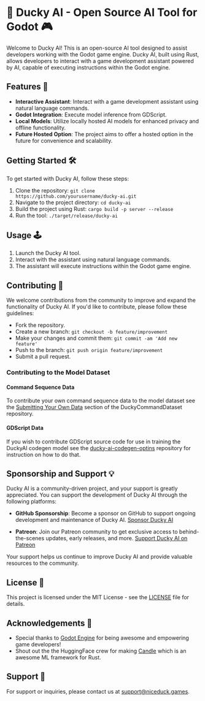 # 🦆 Ducky AI - Open Source AI Tool for Godot 🎮

Welcome to Ducky AI! This is an open-source AI tool designed to assist developers working with the Godot game engine. Ducky AI, built using Rust, allows developers to interact with a game development assistant powered by AI, capable of executing instructions within the Godot engine.

## Features 🚀

- **Interactive Assistant**: Interact with a game development assistant using natural language commands.
- **Godot Integration**: Execute model inference from GDScript.
- **Local Models**: Utilize locally hosted AI models for enhanced privacy and offline functionality.
- **Future Hosted Option**: The project aims to offer a hosted option in the future for convenience and scalability.

## Getting Started 🛠️

To get started with Ducky AI, follow these steps:

1. Clone the repository: `git clone https://github.com/yourusername/ducky-ai.git`
2. Navigate to the project directory: `cd ducky-ai`
3. Build the project using Rust: `cargo build -p server --release`
4. Run the tool: `./target/release/ducky-ai`

## Usage 🕹️

1. Launch the Ducky AI tool.
2. Interact with the assistant using natural language commands.
3. The assistant will execute instructions within the Godot game engine.

## Contributing 🤝

We welcome contributions from the community to improve and expand the functionality of Ducky AI. If you'd like to contribute, please follow these guidelines:

- Fork the repository.
- Create a new branch: `git checkout -b feature/improvement`
- Make your changes and commit them: `git commit -am 'Add new feature'`
- Push to the branch: `git push origin feature/improvement`
- Submit a pull request.

### Contributing to the Model Dataset
#### Command Sequence Data
To contribute your own command sequence data to the model dataset see the [Submitting Your Own Data](https://github.com/NiceDuckGames/DuckyCommandDataset?tab=readme-ov-file#submitting-training-data) section of the DuckyCommandDataset repository.

#### GDScript Data
If you wish to contribute GDScript source code for use in training the DuckyAI codegen model see the [ducky-ai-codegen-optins](https://github.com/NiceDuckGames/ducky-ai-codegen-optins) repository for instruction on how to do that.

## Sponsorship and Support 💡

Ducky AI is a community-driven project, and your support is greatly appreciated. You can support the development of Ducky AI through the following platforms:

- **GitHub Sponsorship**: Become a sponsor on GitHub to support ongoing development and maintenance of Ducky AI. [Sponsor Ducky AI](https://github.com/sponsors/NiceDuckGames)

- **Patreon**: Join our Patreon community to get exclusive access to behind-the-scenes updates, early releases, and more. [Support Ducky AI on Patreon](https://patreon.com/niceduckgames)

Your support helps us continue to improve Ducky AI and provide valuable resources to the community.

## License 📝

This project is licensed under the MIT License - see the [LICENSE](LICENSE) file for details.

## Acknowledgements 🙏

- Special thanks to [Godot Engine](https://godotengine.org/) for being awesome and empowering game developers!
- Shout out the the HuggingFace crew for making [Candle](https://github.com/huggingface/candle) which is an awesome ML framework for Rust.

## Support 📧

For support or inquiries, please contact us at support@niceduck.games.
